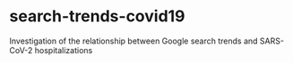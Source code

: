 # search-trends-covid19
Investigation of the relationship between Google search trends and SARS-CoV-2 hospitalizations
